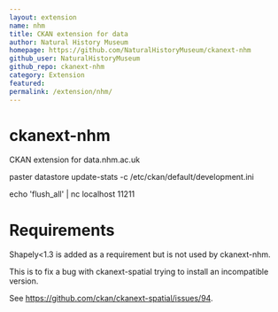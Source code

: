 ```yaml
---
layout: extension
name: nhm
title: CKAN extension for data
author: Natural History Museum
homepage: https://github.com/NaturalHistoryMuseum/ckanext-nhm
github_user: NaturalHistoryMuseum
github_repo: ckanext-nhm
category: Extension
featured: 
permalink: /extension/nhm/
---
```



ckanext-nhm
===========

CKAN extension for data.nhm.ac.uk

paster datastore update-stats -c /etc/ckan/default/development.ini

echo 'flush_all' | nc localhost 11211


Requirements
============

Shapely<1.3 is added as a requirement but is not used by ckanext-nhm.

This is to fix a bug with ckanext-spatial trying to install an incompatible version.
 
See https://github.com/ckan/ckanext-spatial/issues/94.


